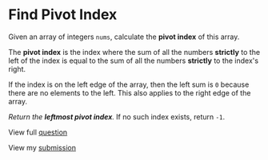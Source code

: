 # **Find Pivot Index**

Given an array of integers `nums`, calculate the **pivot index** of this array.

The **pivot index** is the index where the sum of all the numbers **strictly** to the left of the index is equal to the sum of all the numbers **strictly** to the index's right.

If the index is on the left edge of the array, then the left sum is `0` because there are no elements to the left. This also applies to the right edge of the array.

_Return the **leftmost pivot index**._ If no such index exists, return `-1`.

View full [question](https://leetcode.com/problems/find-pivot-index?envType=study-plan-v2&envId=leetcode-75)

View my [submission](https://leetcode.com/problems/find-pivot-index/submissions/1490897017)
